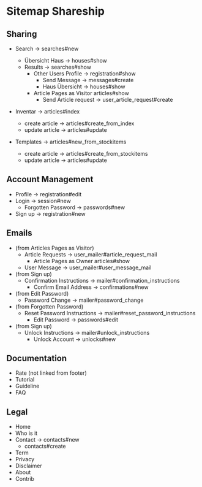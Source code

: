 Sitemap Shareship
=================

Sharing
---------------

* Search -> searches#new
  * Übersicht Haus -> houses#show
  * Results -> searches#show
    * Other Users Profile -> registration#show
      * Send Message -> messages#create
      * Haus Übersicht -> houses#show
    * Article Pages as Visitor articles#show
      * Send Article request -> user_article_request#create

* Inventar -> articles#index
  * create article -> articles#create_from_index
  * update article -> articles#update

* Templates -> articles#new_from_stockitems
  * create article -> articles#create_from_stockitems
  * update article -> articles#update

Account Management
------

* Profile -> registration#edit
* Login -> session#new
  * Forgotten Password -> passwords#new
* Sign up -> registration#new

Emails
------

* (from Articles Pages as Visitor)
  * Article Requests -> user_mailer#article_request_mail
    * Article Pages as Owner articles#show
  * User Message -> user_mailer#user_message_mail
* (from Sign up)
  * Confirmation Instructions -> mailer#confirmation_instructions
    * Confirm Email Address -> confirmations#new
* (from Edit Password)
  * Password Change -> mailer#password_change
* (from Forgotten Password)
  * Reset Password Instructions -> mailer#reset_password_instructions
    * Edit Password -> passwords#edit
* (from Sign up)
  * Unlock Instructions -> mailer#unlock_instructions
    * Unlock Account -> unlocks#new

Documentation
-------------

* Rate (not linked from footer)
* Tutorial
* Guideline
* FAQ

Legal
-----

* Home
* Who is it
* Contact -> contacts#new
  * contacts#create
* Term
* Privacy
* Disclaimer
* About
* Contrib
